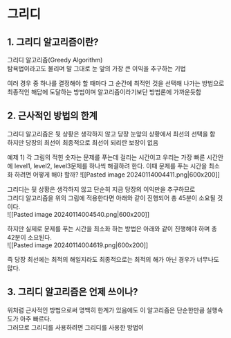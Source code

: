 # 그리디

## 1. 그리디 알고리즘이란?

그리디 알고리즘(Greedy Algorithm)  
탐욕법이라고도 불리며 말 그대로 눈 앞의 가장 큰 이익을 추구하는 기법  

여러 경우 중 하나를 결정해야 할 때마다 그 순간에 최적인 것을 선택해 나가는 방법으로 최종적인 해답에 도달하는 방법이며 알고리즘이라기보단 방법론에 가까운듯함


## 2. 근사적인 방법의 한계

그리디 알고리즘은 뒷 상황은 생각하지 않고 당장 눈앞의 상황에서 최선의 선택을 함  
하지만 당장의 최선이 최종적으로 최선이 되리란 보장이 없음  

예제 1)
각 그림의 적힌 숫자는 문제를 푸는데 걸리는 시간이고 우리는 가장 빠른 시간안에 level1, level2, level3문제를 하나씩 해결하려 한다. 이때 문제를 푸는 시간을 최소화 하려면 어떻게 해야 할까?
![[Pasted image 20240114004411.png|600x200]]

그리디는 뒷 상황은 생각하지 않고 단순히 지금 당장의 이익만을 추구하므로  
그리디 알고리즘을 위의 그림에 적용한다면 아래와 같이 진행되어 총 45분이 소요될 것이다.  
![[Pasted image 20240114004540.png|600x200]]

하지만 실제로 문제를 푸는 시간을 최소화 하는 방법은 아래와 같이 진행해야 하며 총 42분이 소요된다.  
![[Pasted image 20240114004619.png|600x200]]

즉 당장 최선에는 최적의 해일지라도 최종적으로는 최적의 해가 아닌 경우가 너무나도 많다.


## 3. 그리디 알고리즘은 언제 쓰이나?

위처럼 근사적인 방법으로써 명백히 한계가 있음에도 이 알고리즘은 단순한만큼 실행속도가 아주 빠르다.  
그러므로 그리디를 사용하려면 그리디를 사용한 방법이 